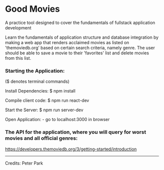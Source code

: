 # Good Movies

A practice tool designed to cover the fundamentals of fullstack application development

Learn the fundamentals of application structure and database integration by making a web app that renders acclaimed movies as listed on 'themoviedb.org' based on certain search criteria, namely genre. The user should be able to save a movie to their 'favorites' list and delete movies from this list.

### Starting the Application:

(\$ denotes terminal commands)

Install Dependencies: \$ npm install

Compile client code: \$ npm run react-dev

Start the Server: \$ npm run server-dev

Open Application: - go to localhost:3000 in browser

### The API for the application, where you will query for worst movies and all official genres:

https://developers.themoviedb.org/3/getting-started/introduction

---

Credits:
Peter Park
